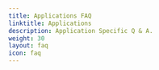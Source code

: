 ```yaml
---
title: Applications FAQ
linktitle: Applications
description: Application Specific Q & A.
weight: 30
layout: faq
icon: faq
---
```

